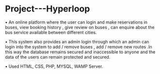 # Project---Hyperloop

•	An online platform where the user can login and make reservations in buses, view booking history , give review on buses , can enquire about the bus service available between different cities.

•	This system also provides an admin login through which an admin can login into the system to add / remove buses , add / remove new routes .In this way the database remains secured and inaccessible to anyone and the data of the users can remain protected and secured.

•	Used HTML, CSS, PHP, MYSQL, WAMP Server.
